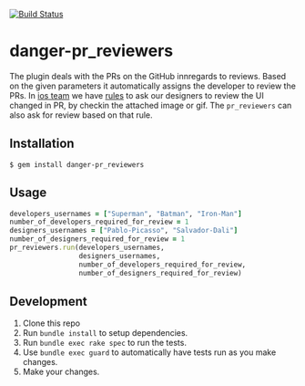 [![Build Status](https://travis-ci.org/conichiGMBH/danger-pr_reviewers.svg?branch=master)](https://travis-ci.org/conichiGMBH/danger-pr_reviewers)

# danger-pr_reviewers

The plugin deals with the PRs on the GitHub innregards to reviews. Based on the given parameters
it automatically assigns the developer to review the PRs. In [ios team](https://github.com/conichiGMBH/ios-team) we have [rules](https://github.com/conichiGMBH/ios-team/blob/master/docs/pr_protocol.md#creating-the-pr) to ask our designers to review the UI changed in PR, by checkin the attached image or gif. The `pr_reviewers` can also ask for review based on that rule.

## Installation

```
$ gem install danger-pr_reviewers
```

## Usage

```ruby
developers_usernames = ["Superman", "Batman", "Iron-Man"]
number_of_developers_required_for_review = 1
designers_usernames = ["Pablo-Picasso", "Salvador-Dali"]
number_of_designers_required_for_review = 1
pr_reviewers.run(developers_usernames,
                 designers_usernames,
                 number_of_developers_required_for_review,
                 number_of_designers_required_for_review)
```

## Development

1. Clone this repo
2. Run `bundle install` to setup dependencies.
3. Run `bundle exec rake spec` to run the tests.
4. Use `bundle exec guard` to automatically have tests run as you make changes.
5. Make your changes.
